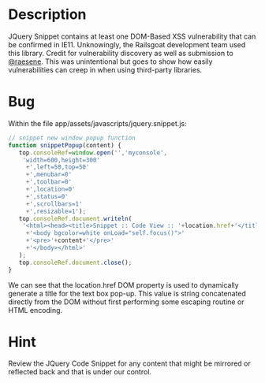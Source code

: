# Description

JQuery Snippet contains at least one DOM-Based XSS vulnerability that can be confirmed in IE11. Unknowingly, the Railsgoat development team used this library. Credit for vulnerability discovery as well as submission to [@raesene](https://www.twitter.com/raesene). This was unintentional but goes to show how easily vulnerabilities can creep in when using third-party libraries.

# Bug

Within the file app/assets/javascripts/jquery.snippet.js:

```javascript
// snippet new window popup function
function snippetPopup(content) {
   top.consoleRef=window.open('','myconsole',
    'width=600,height=300'
     +',left=50,top=50'
     +',menubar=0'
     +',toolbar=0'
     +',location=0'
     +',status=0'
     +',scrollbars=1'
     +',resizable=1');
   top.consoleRef.document.writeln(
    '<html><head><title>Snippet :: Code View :: '+location.href+'</title></head>'
     +'<body bgcolor=white onLoad="self.focus()">'
     +'<pre>'+content+'</pre>'
     +'</body></html>'
   );
   top.consoleRef.document.close();
}
```

We can see that the location.href DOM property is used to dynamically generate a title for the text box pop-up. This value is string concatenated directly from the DOM without first performing some escaping routine or HTML encoding.

# Hint

Review the JQuery Code Snippet for any content that might be mirrored or reflected back and that is under our control.